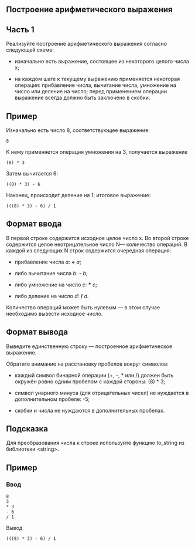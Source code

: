Построение арифметического выражения
------------------------------------

Часть 1
-------

Реализуйте построение арифметического выражения согласно следующей схеме:

-   изначально есть выражение, состоящее из некоторого целого числа x;

-   на каждом шаге к текущему выражению применяется некоторая операция:
    прибавление числа, вычитание числа, умножение на число или деление на число;
    перед применением операции выражение всегда должно быть заключено в скобки.

Пример
------

Изначально есть число 8, соответствующее выражение:

~~~~~~~~~~~~~~~~~~~~~~~~~~~~~~~~~~~~~~~~~~~~~~~~~~~~~~~~~~~~~~~~~~~~~~~~~~~~~~~~
8
~~~~~~~~~~~~~~~~~~~~~~~~~~~~~~~~~~~~~~~~~~~~~~~~~~~~~~~~~~~~~~~~~~~~~~~~~~~~~~~~

К нему применяется операция умножения на 3, получается выражение

~~~~~~~~~~~~~~~~~~~~~~~~~~~~~~~~~~~~~~~~~~~~~~~~~~~~~~~~~~~~~~~~~~~~~~~~~~~~~~~~
(8) * 3
~~~~~~~~~~~~~~~~~~~~~~~~~~~~~~~~~~~~~~~~~~~~~~~~~~~~~~~~~~~~~~~~~~~~~~~~~~~~~~~~

Затем вычитается 6:

~~~~~~~~~~~~~~~~~~~~~~~~~~~~~~~~~~~~~~~~~~~~~~~~~~~~~~~~~~~~~~~~~~~~~~~~~~~~~~~~
((8) * 3) - 6
~~~~~~~~~~~~~~~~~~~~~~~~~~~~~~~~~~~~~~~~~~~~~~~~~~~~~~~~~~~~~~~~~~~~~~~~~~~~~~~~

Наконец, происходит деление на 1; итоговое выражение:

~~~~~~~~~~~~~~~~~~~~~~~~~~~~~~~~~~~~~~~~~~~~~~~~~~~~~~~~~~~~~~~~~~~~~~~~~~~~~~~~
(((8) * 3) - 6) / 1
~~~~~~~~~~~~~~~~~~~~~~~~~~~~~~~~~~~~~~~~~~~~~~~~~~~~~~~~~~~~~~~~~~~~~~~~~~~~~~~~

Формат ввода
------------

В первой строке содержится исходное целое число x. Во второй строке содержится
целое неотрицательное число N— количество операций. В каждой из следующих N
строк содержится очередная операция:

-   прибавление числа *a*: **+** *a*;

-   либо вычитание числа *b*: **-** *b*;

-   либо умножение на число *c*: **\*** *c*;

-   либо деление на число *d*: **/** *d*.

Количество операций может быть нулевым — в этом случае необходимо вывести
исходное число.

Формат вывода
-------------

Выведите единственную строку — построенное арифметическое выражение.

Обратите внимание на расстановку пробелов вокруг символов:

-   каждый символ бинарной операции (+, -, \* или /) должен быть окружён ровно
    одним пробелом с каждой стороны: (8) \* 3;

-   символ унарного минуса (для отрицательных чисел) не нуждается в
    дополнительном пробеле: -5;

-   скобки и числа не нуждаются в дополнительных пробелах.

Подсказка
---------

Для преобразования числа к строке используйте функцию to_string из библиотеки
\<string\>.

Пример
------

### Ввод

~~~~~~~~~~~~~~~~~~~~~~~~~~~~~~~~~~~~~~~~~~~~~~~~~~~~~~~~~~~~~~~~~~~~~~~~~~~~~~~~
8
3
* 3
- 6
/ 1
~~~~~~~~~~~~~~~~~~~~~~~~~~~~~~~~~~~~~~~~~~~~~~~~~~~~~~~~~~~~~~~~~~~~~~~~~~~~~~~~

Вывод

~~~~~~~~~~~~~~~~~~~~~~~~~~~~~~~~~~~~~~~~~~~~~~~~~~~~~~~~~~~~~~~~~~~~~~~~~~~~~~~~
(((8) * 3) - 6) / 1
~~~~~~~~~~~~~~~~~~~~~~~~~~~~~~~~~~~~~~~~~~~~~~~~~~~~~~~~~~~~~~~~~~~~~~~~~~~~~~~~

